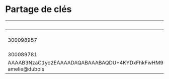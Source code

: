 # Partage de clés


| ID      |    Host        | Public Key             |
|---------|----------------|------------------------|
|300098957|                | ssh-rsa AAAAB3NzaC1yc2EAAAADAQABAAABAQDo7JYVkW++RjBW3AjOsQobOSqzlu04LZI2MOPHR47jNDomsgwOS7uu7JEsB1dEt/YcbdUHAaRHJwrVdlSeMJKhGELW1AuYGHMaF4KBqHNogCepuqLyav7catGNQioPHi0jyZTS9vLNcNkCrFlXQmC3yRHLUPKHWfBtZgR7ISVMAUzr8QTMhwrjNkCQ3FG/+JP2LzC4V2mM9ntTdiNCKgRNU3u9QBaHrcaD7kPh3HmC+aINLbLmr3yLBR+eVowhj/nCLgOvKSGQW7PJ7ys8IeY0YH82K2rBGmZkq1XRkjYLqyAIBDSW2JrZIFcmDGInZtBN1NwBOos2v4sZyv29E1LL 300098957@GHP0YM2 |
|300089781|
AAAAB3NzaC1yc2EAAAADAQABAAABAQDU+4KYDxFhkFwHM9mZeFBmqSr4+RdHIfPM1b5w6soKOOTMd7ekncjg7lIVv6sFe1pUCO6FLVhe3+8Uqz0lkPFL2TARRGK6fyN/nVC3lPjgCvlFqXRCuuihilK0UZOiXJX9g7nLWXPY0dqo8jCEAK6gs0FtPSeeCY0Yy/YZc+7TSgZvw0+js4X2KkYCkn8i8eyXVNsEKRQJLjrINeSoKG14+/Fq2sl+/4EqRSgl2IeIbPaRV7QgPQBfwsR2ttlQ9SLQcLuz7j5lbfiqdgzZalHwXHBjEgXlDs1yeWnF/3Y7v0cptm4CyuuUoSdVpP3ok74TqSJU1p/qh5J3gK/Keajz amelie@dubois |
